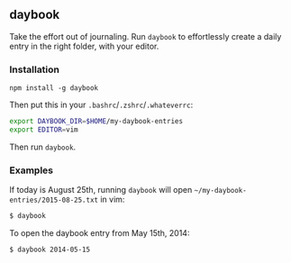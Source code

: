 daybook
----------

Take the effort out of journaling. Run `daybook` to effortlessly create a daily entry in the right folder, with your editor.

### Installation

```
npm install -g daybook
```

Then put this in your `.bashrc`/`.zshrc`/`.whateverrc`:

```sh
export DAYBOOK_DIR=$HOME/my-daybook-entries
export EDITOR=vim
```

Then run `daybook`.

### Examples

If today is August 25th, running `daybook` will open `~/my-daybook-entries/2015-08-25.txt` in vim:

```sh
$ daybook
```

To open the daybook entry from May 15th, 2014:

```sh
$ daybook 2014-05-15
```
